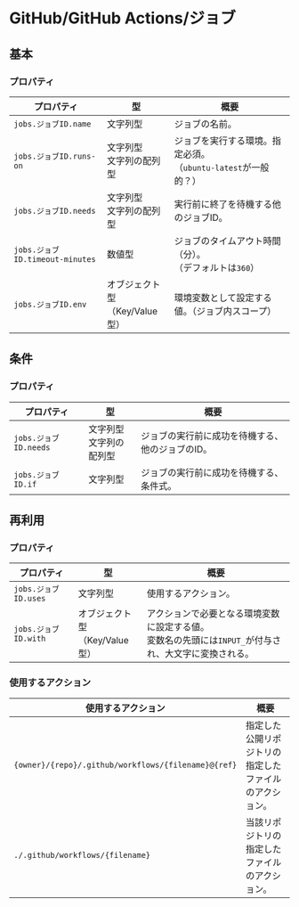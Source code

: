 # GitHub/GitHub Actions/ジョブ

## 基本

### プロパティ

| プロパティ                      | 型                                  | 概要                                                         |
| ------------------------------- | ----------------------------------- | ------------------------------------------------------------ |
| `jobs.ジョブID.name`            | 文字列型                            | ジョブの名前。                                               |
| `jobs.ジョブID.runs-on`         | 文字列型<br />文字列の配列型        | ジョブを実行する環境。指定必須。<br />（`ubuntu-latest`が一般的？） |
| `jobs.ジョブID.needs`           | 文字列型<br />文字列の配列型        | 実行前に終了を待機する他のジョブID。                         |
| `jobs.ジョブID.timeout-minutes` | 数値型                              | ジョブのタイムアウト時間（分）。<br />（デフォルトは`360`）  |
| `jobs.ジョブID.env`             | オブジェクト型<br />（Key/Value型） | 環境変数として設定する値。（ジョブ内スコープ）               |

## 条件

### プロパティ

| プロパティ            | 型                           | 概要                                             |
| --------------------- | ---------------------------- | ------------------------------------------------ |
| `jobs.ジョブID.needs` | 文字列型<br />文字列の配列型 | ジョブの実行前に成功を待機する、他のジョブのID。 |
| `jobs.ジョブID.if`    | 文字列型                     | ジョブの実行前に成功を待機する、条件式。         |

## 再利用

### プロパティ

| プロパティ           | 型                                  | 概要                                                         |
| -------------------- | ----------------------------------- | ------------------------------------------------------------ |
| `jobs.ジョブID.uses` | 文字列型                            | 使用するアクション。                                         |
| `jobs.ジョブID.with` | オブジェクト型<br />（Key/Value型） | アクションで必要となる環境変数に設定する値。<br />変数名の先頭には`INPUT_`が付与され、大文字に変換される。 |

### 使用するアクション

| 使用するアクション                                  | 概要                                                   |
| --------------------------------------------------- | ------------------------------------------------------ |
| `{owner}/{repo}/.github/workflows/{filename}@{ref}` | 指定した公開リポジトリの指定したファイルのアクション。 |
| `./.github/workflows/{filename}`                    | 当該リポジトリの指定したファイルのアクション。         |
